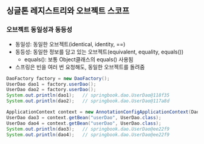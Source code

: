 ## 싱글톤 레지스트리와 오브젝트 스코프
### 오브젝트 동일성과 동등성
- 동일성: 동일한 오브젝트(identical, identity, ==)
- 동등성: 동일한 정보를 담고 있는 오브젝트(equivalent, equality, equals())
    - equals(): 보통 Object클래스의 equals() 사용됨
- 스프링은 빈을 여러 번 요청해도, 동일한 오브젝트를 돌려줌 
```java
DaoFactory factory = new DaoFactory();
UserDao dao1 = factory.userDao();
UserDao dao2 = factory.userDao();
System.out.println(dao1);   // springbook.dao.UserDao@118f35
System.out.println(dao2);   // springbook.dao.UserDao@117a8d

ApplicationContext context = new AnnotationConfigApplicationContext(DaoFactory.class);
UserDao dao3 = context.getBean("userDao", UserDao.class);
UserDao dao4 = context.getBean("userDao", UserDao.class);
System.out.println(dao3);   // springbook.dao.UserDao@ee22f9
System.out.println(dao4);   // springbook.dao.UserDao@ee22f9
```
